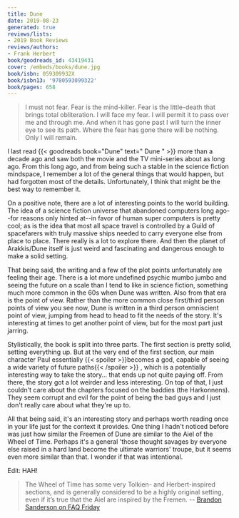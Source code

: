 ```yaml
---
title: Dune
date: 2019-08-23
generated: true
reviews/lists:
- 2019 Book Reviews
reviews/authors:
- Frank Herbert
book/goodreads_id: 43419431
cover: /embeds/books/dune.jpg
book/isbn: 059309932X
book/isbn13: '9780593099322'
book/pages: 658
---
```

>  I must not fear. Fear is the mind-killer. Fear is the little-death that brings total obliteration. I will face my fear. I will permit it to pass over me and through me. And when it has gone past I will turn the inner eye to see its path. Where the fear has gone there will be nothing. Only I will remain.  

I last read {{< goodreads book="Dune" text=" Dune " >}} more than a decade ago and saw both the movie and the TV mini-series about as long ago. From this long ago, and from being such a stable in the science fiction mindspace, I remember a lot of the general things that would happen, but had forgotten most of the details. Unfortunately, I think that might be the best way to remember it.  

<!--more-->

On a positive note, there are a lot of interesting points to the world building. The idea of a science fiction universe that abandoned computers long ago--for reasons only hinted at--in favor of human super computers is pretty cool; as is the idea that most all space travel is controlled by a Guild of spacefarers with truly massive ships needed to carry everyone else from place to place. There really is a lot to explore there. And then the planet of Arakkis/Dune itself is just weird and fascinating and dangerous enough to make a solid setting.  

That being said, the writing and a few of the plot points unfortunately are feeling their age. There is a lot more undefined psychic mumbo jumbo and seeing the future on a scale than I tend to like in science fiction, something much more common in the 60s when Dune was written. Also from that era is the point of view. Rather than the more common close first/third person points of view you see now, Dune is written in a third person omniscient point of view, jumping from head to head to fit the needs of the story. It's interesting at times to get another point of view, but for the most part just jarring.  

Stylistically, the book is split into three parts. The first section is pretty solid, setting everything up. But at the very end of the first section, our main character Paul essentially  {{< spoiler >}}becomes a god, capable of seeing a wide variety of future paths{{< /spoiler >}}  , which is a potentially interesting way to take the story... that ends up not quite paying off. From there, the story got a lot weirder and less interesting. On top of that, I just couldn't care about the chapters focused on the baddies (the Harkonnens). They seem corrupt and evil for the point of being the bad guys and I just don't really care about what they're up to.  

All that being said, it's an interesting story and perhaps worth reading once in your life just for the context it provides. One thing I hadn't noticed before was just how similar the Freemen of Dune are similar to the Aiel of the Wheel of Time. Perhaps it's a general 'those thought savages by everyone else raised in a hard land become the ultimate warriors' troupe, but it seems even more similar than that. I wonder if that was intentional.  

Edit: HAH!  

> The Wheel of Time has some very Tolkien- and Herbert-inspired sections, and is generally considered to be a highly original setting, even if it’s true that the Aiel are inspired by the Fremen. -- [ Brandon Sanderson on FAQ Friday ](https://brandonsanderson.com/faq-friday-is-my-story-too-derivative/)